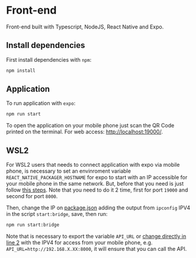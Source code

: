 # Front-end
Front-end built with Typescript, NodeJS, React Native and Expo.

## Install dependencies
First install dependencies with `npm`:
```bash
npm install
```

## Application
To run application with `expo`:
```bash
npm run start
```

To open the application on your mobile phone just scan the QR Code printed on the terminal. For web access: [http://localhost:19000/](http://localhost:19000/).


## WSL2
For WSL2 users that needs to connect application with expo via mobile phone, is necessary to set an envinroment variable `REACT_NATIVE_PACKAGER_HOSTNAME` for expo to start with an IP accessible for your mobile phone in the same network. But, before that you need is just follow [this steps](https://medium.com/codemonday/access-wsl-localhost-from-lan-for-mobile-testing-8635697f008). Note that you need to do it 2 time, first for port `19000` and second for port `8000`.  

Then, change the IP on [package.json](./package.json) adding the output from `ipconfig` IPV4 in the script `start:bridge`, save, then run:
```bash
npm run start:bridge
```

Note that is necessary to export the variable `API_URL` or [change directly in line 2](./constants/Api.ts) with the IPV4 for access from your mobile phone, e.g. `API_URL=http://192.168.X.XX:8000`, it will ensure that you can call the API.
